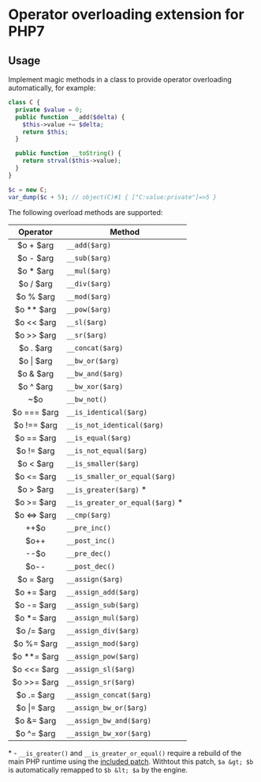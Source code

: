 # Operator overloading extension for PHP7

## Usage

Implement magic methods in a class to provide operator overloading automatically, for example:

```php
class C {
  private $value = 0;
  public function __add($delta) {
    $this->value += $delta;
    return $this;
  }

  public function __toString() {
    return strval($this->value);
  }
}

$c = new C;
var_dump($c + 5); // object(C)#1 { ["C:value:private"]=>5 }
```

The following overload methods are supported:

| Operator | Method |
|:---:| --- |
| $o + $arg | `__add($arg)` |
| $o - $arg | `__sub($arg)` |
| $o * $arg | `__mul($arg)` |
| $o / $arg | `__div($arg)` |
| $o % $arg | `__mod($arg)` |
| $o ** $arg | `__pow($arg)` |
| $o << $arg | `__sl($arg)` |
| $o >> $arg | `__sr($arg)` |
| $o . $arg | `__concat($arg)` |
| $o &#x7c; $arg | `__bw_or($arg)` |
| $o & $arg | `__bw_and($arg)` |
| $o ^ $arg | `__bw_xor($arg)` |
| ~$o | `__bw_not()` |
| $o === $arg | `__is_identical($arg)` |
| $o !== $arg | `__is_not_identical($arg)` |
| $o == $arg | `__is_equal($arg)` |
| $o != $arg | `__is_not_equal($arg)` |
| $o < $arg | `__is_smaller($arg)` |
| $o <= $arg | `__is_smaller_or_equal($arg)` |
| $o > $arg | `__is_greater($arg)` &#42; |
| $o >= $arg | `__is_greater_or_equal($arg)` &#42; |
| $o <=> $arg | `__cmp($arg)` |
| ++$o | `__pre_inc()` |
| $o++  | `__post_inc()` |
| --$o | `__pre_dec()` |
| $o-- | `__post_dec()` |
| $o = $arg | `__assign($arg)` |
| $o += $arg | `__assign_add($arg)` |
| $o -= $arg | `__assign_sub($arg)` |
| $o *= $arg | `__assign_mul($arg)` |
| $o /= $arg | `__assign_div($arg)` |
| $o %= $arg | `__assign_mod($arg)` |
| $o **= $arg | `__assign_pow($arg)` |
| $o <<= $arg | `__assign_sl($arg)` |
| $o >>= $arg | `__assign_sr($arg)` |
| $o .= $arg | `__assign_concat($arg)` |
| $o &#x7c;= $arg | `__assign_bw_or($arg)` |
| $o &= $arg | `__assign_bw_and($arg)` |
| $o ^= $arg | `__assign_bw_xor($arg)` |

&#42; - `__is_greater()` and `__is_greater_or_equal()` require a rebuild of the main PHP runtime using the [included patch](php7-is_greater.diff). Withtout this patch, `$a &gt; $b` is automatically remapped to `$b &lt; $a` by the engine.
